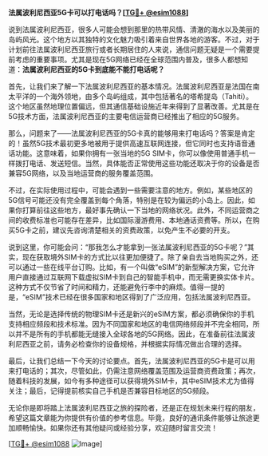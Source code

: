 **法属波利尼西亚5G卡可以打电话吗？[[TG💪+ @esim1088](https://t.me/s/esim1088)]**

说到法属波利尼西亚，很多人可能会想到那里的热带风情、清澈的海水以及美丽的岛屿风光。这个地方以其独特的文化魅力吸引着来自世界各地的游客。不过，对于计划前往法属波利尼西亚旅行或者长期居住的人来说，通信问题无疑是一个需要提前考虑的重要事项。尤其是现在5G网络已经在全球范围内普及，很多人都想知道：**法属波利尼西亚的5G卡到底能不能打电话呢？**

首先，让我们来了解一下法属波利尼西亚的基本情况。法属波利尼西亚是法国在南太平洋的一个海外领地，由多个岛屿组成，其中包括著名的塔希提岛（Tahiti）。这个地区虽然地理位置偏远，但其通信基础设施近年来得到了显著改善。尤其是在5G技术方面，法属波利尼西亚的主要电信运营商已经推出了相应的5G服务。

那么，问题来了——法属波利尼西亚的5G卡真的能够用来打电话吗？答案是肯定的！虽然5G技术最初更多地被用于提供高速互联网连接，但它同时也支持语音通话功能。这意味着，如果你拥有一张当地的5G SIM卡，你可以像使用普通手机一样拨打电话、发送短信。当然，具体能否正常使用这些功能还取决于你的设备是否兼容5G网络，以及当地运营商的服务覆盖范围。

不过，在实际使用过程中，可能会遇到一些需要注意的地方。例如，某些地区的5G信号可能还没有完全覆盖到每个角落，特别是在较为偏远的小岛上。因此，如果你打算前往这些地方，最好事先确认一下当地的网络状况。此外，不同运营商之间的收费标准也可能存在差异，比如国际漫游费用、本地通话资费等。所以，在购买5G卡之前，建议先咨询清楚相关的资费政策，以免产生不必要的开支。

说到这里，你可能会问：“那我怎么才能拿到一张法属波利尼西亚的5G卡呢？”其实，现在获取境外SIM卡的方式比以往更加便捷了。除了亲自去当地购买之外，还可以通过一些在线平台订购。比如，有一个叫做“eSIM”的新型解决方案，它允许用户直接通过互联网下载虚拟SIM卡到自己的智能手机中，而无需更换实体卡片。这种方式不仅节省了时间和精力，还能避免行李中的麻烦。值得一提的是，“eSIM”技术已经在很多国家和地区得到了广泛应用，包括法属波利尼西亚。

当然，无论是选择传统的物理SIM卡还是新兴的eSIM方案，都必须确保你的手机支持相应频段和技术标准。因为不同国家和地区的电信网络频段并不完全相同，所以并不是所有的手机都能无缝接入全球各地的5G网络。因此，在准备前往法属波利尼西亚之前，请务必检查你的设备规格，并根据实际情况做出合理的选择。

最后，让我们总结一下今天的讨论要点。首先，法属波利尼西亚的5G卡是可以用来打电话的；其次，尽管如此，仍需注意网络覆盖范围及运营商资费政策；再次，随着科技的发展，如今有多种途径可以获得境外SIM卡，其中eSIM技术尤为值得关注；最后，记得提前核实自己手机是否兼容目标地区的5G频段。

无论你是即将踏上法属波利尼西亚之旅的探险者，还是正在规划未来行程的朋友，希望这篇文章能为你提供有价值的参考信息。毕竟，良好的通讯条件能够让旅途更加顺畅愉快。如果你还有其他疑问或经验分享，欢迎随时留言交流！

[[TG💪+ @esim1088](https://t.me/s/esim1088) ![Image](https://i.postimg.cc/4NQfJmqS/Snipaste-2025-05-13-00-14-12.png)]